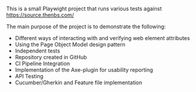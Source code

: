 This is a small Playwight project that runs various tests against https://source.thenbs.com/

The main purpose of the project is to demonstrate the following:
  - Different ways of interacting with and verifying web element attributes
  - Using the Page Object Model design pattern
  - Independent tests
  - Repository created in GitHub
  - CI Pipeline Integration
  - Implementation of the Axe-plugin for usability reporting
  - API Testing
  - Cucumber/Gherkin and Feature file implementation
